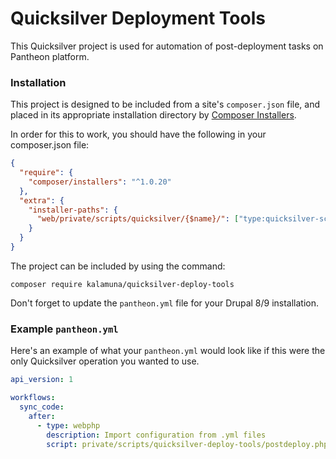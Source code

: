 # Quicksilver Deployment Tools

This Quicksilver project is used for automation of post-deployment tasks on Pantheon platform.

### Installation

This project is designed to be included from a site's `composer.json` file, and placed in its appropriate installation directory by [Composer Installers](https://github.com/composer/installers).

In order for this to work, you should have the following in your composer.json file:

```json
{
  "require": {
    "composer/installers": "^1.0.20"
  },
  "extra": {
    "installer-paths": {
      "web/private/scripts/quicksilver/{$name}/": ["type:quicksilver-script"]
    }
  }
}
```

The project can be included by using the command:

`composer require kalamuna/quicksilver-deploy-tools`

Don't forget to update the `pantheon.yml` file for your Drupal 8/9 installation.

### Example `pantheon.yml`

Here's an example of what your `pantheon.yml` would look like if this were the only Quicksilver operation you wanted to use.

```yaml
api_version: 1

workflows:
  sync_code:
    after:
      - type: webphp
        description: Import configuration from .yml files
        script: private/scripts/quicksilver-deploy-tools/postdeploy.php
```
